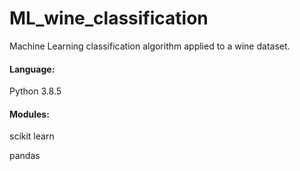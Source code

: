 # ML_wine_classification

Machine Learning classification algorithm applied to a wine dataset. 



#### Language:

Python 3.8.5 

#### Modules:

scikit learn

pandas

